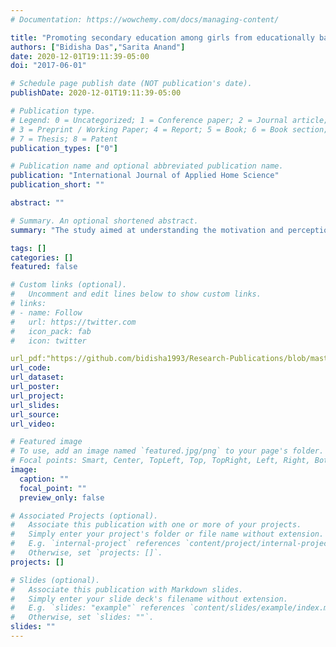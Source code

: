 ```yaml
---
# Documentation: https://wowchemy.com/docs/managing-content/

title: "Promoting secondary education among girls from educationally backward blocks- The case of Kasturba Gandhi Balika Vidyalayas"
authors: ["Bidisha Das","Sarita Anand"]
date: 2020-12-01T19:11:39-05:00
doi: "2017-06-01"

# Schedule page publish date (NOT publication's date).
publishDate: 2020-12-01T19:11:39-05:00

# Publication type.
# Legend: 0 = Uncategorized; 1 = Conference paper; 2 = Journal article;
# 3 = Preprint / Working Paper; 4 = Report; 5 = Book; 6 = Book section;
# 7 = Thesis; 8 = Patent
publication_types: ["0"]

# Publication name and optional abbreviated publication name.
publication: "International Journal of Applied Home Science"
publication_short: ""

abstract: ""

# Summary. An optional shortened abstract.
summary: "The study aimed at understanding the motivation and perceptions of young girls studying at selected KGBVs and their preparedness to pursue secondary education"

tags: []
categories: []
featured: false

# Custom links (optional).
#   Uncomment and edit lines below to show custom links.
# links:
# - name: Follow
#   url: https://twitter.com
#   icon_pack: fab
#   icon: twitter

url_pdf:"https://github.com/bidisha1993/Research-Publications/blob/master/Research%20paper_Bidisha%20Das.pdf"
url_code:
url_dataset:
url_poster:
url_project:
url_slides:
url_source:
url_video:

# Featured image
# To use, add an image named `featured.jpg/png` to your page's folder. 
# Focal points: Smart, Center, TopLeft, Top, TopRight, Left, Right, BottomLeft, Bottom, BottomRight.
image:
  caption: ""
  focal_point: ""
  preview_only: false

# Associated Projects (optional).
#   Associate this publication with one or more of your projects.
#   Simply enter your project's folder or file name without extension.
#   E.g. `internal-project` references `content/project/internal-project/index.md`.
#   Otherwise, set `projects: []`.
projects: []

# Slides (optional).
#   Associate this publication with Markdown slides.
#   Simply enter your slide deck's filename without extension.
#   E.g. `slides: "example"` references `content/slides/example/index.md`.
#   Otherwise, set `slides: ""`.
slides: ""
---
```


